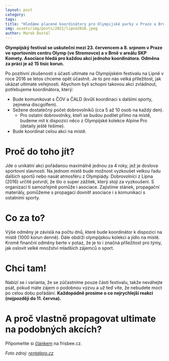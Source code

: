 ```yaml
---
layout: post
category: 
tags:
title: "Hledáme placené koordinátory pro Olympijské parky v Praze a Brně"
img: assets/img/posts/2021/lipno2016.jpeg
author: Marek Dostál
---
```


**Olympijský festival se uskuteční mezi 23. červencem a 8. srpnem v Praze ve sportovním centru Olymp (ve Stromovce) a v Brně v areálu SKP Komety. Asociace hledá pro každou akci jednoho koordinátora. Odměna za práci je až 15 tisíc korun.**

Po pozitivní zkušenosti s účastí ultimate na Olympijském festivalu na Lipně v roce 2016 se letos chceme opět účastnit. Je to pro nás velká příležitost, jak ukázat ultimate veřejnosti. Abychom byli schopni takovou akci zvládnout, potřebujeme koordinátora, který:
- Bude komunikovat s ČOV a ČALD (kvůli koordinaci s dalšími sporty, zejména discgolfem).
- Sežene dostatečný počet dobrovolníků (cca 5 až 10 osob na každý den).
  - Pro ostatní dobrovolníky, kteří se budou podílet přímo na místě, budeme mít k dispozici něco z Olympijské kolekce Alpine Pro (detaily ještě řešíme).
- Bude koordinat celou akci na místě.

# Proč do toho jít?

Jde o unikátní akci pořádanou maximálně jednou za 4 roky, jež je doslova sportovní slavností. Na jednom místě bude možnost vyzkoušet velkou řadu dalších sportů nebo nasát atmosféru z Olympiády. Dobrovolníci z Lipna (2016) určitě potvrdí, že šlo o super zážitek, který stojí za vyzkoušení. S organizací ti samozřejmě pomůže i asociace. Zajistíme stánek, propagační materiály, pomůžeme s propagací dovnitř asociace i s komunikací s ostatními sporty. 

# Co za to?

Výše odměny je závislá na počtu dnů, které bude koordinátor k dispozici na místě (1000 korun denně). Dále obdrží olympijskou kolekci a jídlo na místě. Kromě finanční odměny berte v potaz, že je to i značná příležitost pro týmy, jak oslovit velké množství mladších zájemců o sport.

# Chci tam!

Nabízí se i varianta, že se zúčastníme pouze části festivalu, takže neváhejte psát, pokud máte zájem o podobnou výzvu a už teď víte, že nebudete moct po celou dobu pořádání. **Každopádně prosíme o co nejrychlejší reakci (nejpozději do 11. června).**

# A proč vlastně propagovat ultimate na podobných akcích?

Připomeňte si [článkem](http://www.frisbee.cz/clanky-lipno.-diky-za-nej.-proc-vlastne-propagovat.html) na frisbee.cz.

*Foto zdroj: [rentalpro.cz](http://www.rentalpro.cz/reference/spolecenske_akce/1859_3587-olympijsky-park-lipno_spolecenske-akce)*